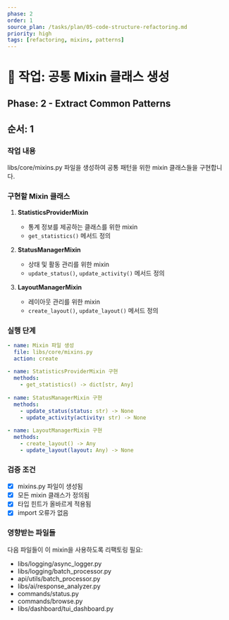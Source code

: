 ```yaml
---
phase: 2
order: 1
source_plan: /tasks/plan/05-code-structure-refactoring.md
priority: high
tags: [refactoring, mixins, patterns]
---
```


# 📌 작업: 공통 Mixin 클래스 생성

## Phase: 2 - Extract Common Patterns

## 순서: 1

### 작업 내용

libs/core/mixins.py 파일을 생성하여 공통 패턴을 위한 mixin 클래스들을 구현합니다.

### 구현할 Mixin 클래스

1. **StatisticsProviderMixin**

   - 통계 정보를 제공하는 클래스를 위한 mixin
   - `get_statistics()` 메서드 정의

1. **StatusManagerMixin**

   - 상태 및 활동 관리를 위한 mixin
   - `update_status()`, `update_activity()` 메서드 정의

1. **LayoutManagerMixin**

   - 레이아웃 관리를 위한 mixin
   - `create_layout()`, `update_layout()` 메서드 정의

### 실행 단계

```yaml
- name: Mixin 파일 생성
  file: libs/core/mixins.py
  action: create
  
- name: StatisticsProviderMixin 구현
  methods:
    - get_statistics() -> dict[str, Any]
  
- name: StatusManagerMixin 구현
  methods:
    - update_status(status: str) -> None
    - update_activity(activity: str) -> None
    
- name: LayoutManagerMixin 구현
  methods:
    - create_layout() -> Any
    - update_layout(layout: Any) -> None
```

### 검증 조건

- [x] mixins.py 파일이 생성됨
- [x] 모든 mixin 클래스가 정의됨
- [x] 타입 힌트가 올바르게 적용됨
- [x] import 오류가 없음

### 영향받는 파일들

다음 파일들이 이 mixin을 사용하도록 리팩토링 필요:

- libs/logging/async_logger.py
- libs/logging/batch_processor.py
- api/utils/batch_processor.py
- libs/ai/response_analyzer.py
- commands/status.py
- commands/browse.py
- libs/dashboard/tui_dashboard.py
